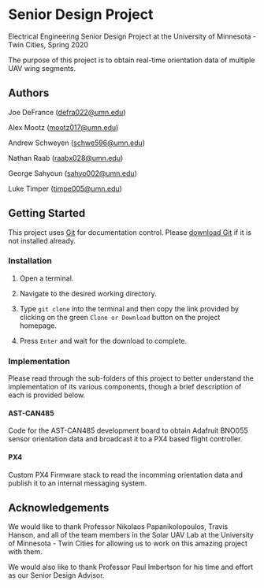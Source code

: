 # Senior Design Project

Electrical Engineering Senior Design Project at the University of Minnesota - Twin Cities, Spring 2020

The purpose of this project is to obtain real-time orientation data of multiple UAV wing segments.

## Authors

Joe DeFrance (defra022@umn.edu)

Alex Mootz (mootz017@umn.edu)

Andrew Schweyen (schwe596@umn.edu)

Nathan Raab (raabx028@umn.edu)

George Sahyoun (sahyo002@umn.edu)

Luke Timper (timpe005@umn.edu)

## Getting Started

This project uses [Git](https://git-scm.com/about) for documentation control. Please [download Git](https://git-scm.com/downloads) if it is not installed already.

### Installation

1. Open a terminal.

2. Navigate to the desired working directory.

3. Type `git clone` into the terminal and then copy the link provided by clicking on the green `Clone or Download` button on the project homepage.

4. Press `Enter` and wait for the download to complete.

### Implementation

Please read through the sub-folders of this project to better understand the implementation of its various components, though a brief description of each is provided below.

#### AST-CAN485

Code for the AST-CAN485 development board to obtain Adafruit BNO055 sensor orientation data and broadcast it to a PX4 based flight controller.

#### PX4

Custom PX4 Firmware stack to read the incomming orientation data and publish it to an internal messaging system.

## Acknowledgements

We would like to thank Professor Nikolaos Papanikolopoulos, Travis Hanson, and all of the team members in the Solar UAV Lab at the University of Minnesota - Twin Cities for allowing us to work on this amazing project with them.

We would also like to thank Professor Paul Imbertson for his time and effort as our Senior Design Advisor.
